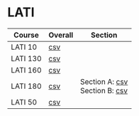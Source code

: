 # LATI

| Course | Overall | Section |
| ------ | ------- | ------- |
| LATI 10 | [csv](https://github.com/UCSD-Historical-Enrollment-Data/2024Spring/blob/main/overall/LATI%2010.csv) |  |
| LATI 130 | [csv](https://github.com/UCSD-Historical-Enrollment-Data/2024Spring/blob/main/overall/LATI%20130.csv) |  |
| LATI 160 | [csv](https://github.com/UCSD-Historical-Enrollment-Data/2024Spring/blob/main/overall/LATI%20160.csv) |  |
| LATI 180 | [csv](https://github.com/UCSD-Historical-Enrollment-Data/2024Spring/blob/main/overall/LATI%20180.csv) | Section A: [csv](https://github.com/UCSD-Historical-Enrollment-Data/2024Spring/blob/main/section/LATI%20180_A.csv)<br>Section B: [csv](https://github.com/UCSD-Historical-Enrollment-Data/2024Spring/blob/main/section/LATI%20180_B.csv) |
| LATI 50 | [csv](https://github.com/UCSD-Historical-Enrollment-Data/2024Spring/blob/main/overall/LATI%2050.csv) |  |
